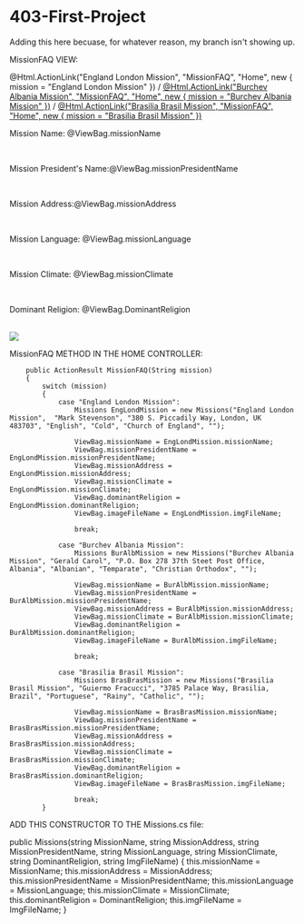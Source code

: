 # 403-First-Project

Adding this here becuase, for whatever reason, my branch isn't showing up. 



MissionFAQ VIEW:


<nav class="breadcrumb">
    <a class="breadcrumb-item">@Html.ActionLink("England London Mission", "MissionFAQ", "Home", new { mission = "England London Mission" })</a>  /
    <a class="breadcrumb-item" href="#">@Html.ActionLink("Burchev Albania Mission", "MissionFAQ", "Home", new { mission = "Burchev Albania Mission" })</a>  /
    <a class="breadcrumb-item" href="#">@Html.ActionLink("Brasilia Brasil Mission", "MissionFAQ", "Home", new { mission = "Brasilia Brasil Mission" })</a>
</nav>

<p>Mission Name: @ViewBag.missionName</p><br />
       <p>Mission President's Name:@ViewBag.missionPresidentName</p><br />
        <p>Mission Address:@ViewBag.missionAddress</p><br />
        <p>Mission Language: @ViewBag.missionLanguage</p><br />
        <p>Mission Climate: @ViewBag.missionClimate</p><br />
        <p>Dominant Religion: @ViewBag.DominantReligion</p><br />
        <img src="@ViewBag.missionFileName" />
        
        


MissionFAQ METHOD IN THE HOME CONTROLLER:

        public ActionResult MissionFAQ(String mission)
        {   
            switch (mission)
            {
                case "England London Mission":
                    Missions EngLondMission = new Missions("England London Mission",  "Mark Stevenson", "380 S. Piccadily Way, London, UK 483703", "English", "Cold", "Church of England", "");

                    ViewBag.missionName = EngLondMission.missionName;
                    ViewBag.missionPresidentName = EngLondMission.missionPresidentName;
                    ViewBag.missionAddress = EngLondMission.missionAddress;
                    ViewBag.missionClimate = EngLondMission.missionClimate;
                    ViewBag.dominantReligion = EngLondMission.dominantReligion;
                    ViewBag.imageFileName = EngLondMission.imgFileName;

                    break;

                case "Burchev Albania Mission":
                    Missions BurAlbMission = new Missions("Burchev Albania Mission", "Gerald Carol", "P.O. Box 278 37th Steet Post Office, Albania", "Albanian", "Temparate", "Christian Orthodox", "");

                    ViewBag.missionName = BurAlbMission.missionName;
                    ViewBag.missionPresidentName = BurAlbMission.missionPresidentName;
                    ViewBag.missionAddress = BurAlbMission.missionAddress;
                    ViewBag.missionClimate = BurAlbMission.missionClimate;
                    ViewBag.dominantReligion = BurAlbMission.dominantReligion;
                    ViewBag.imageFileName = BurAlbMission.imgFileName;

                    break;

                case "Brasilia Brasil Mission":
                    Missions BrasBrasMission = new Missions("Brasilia Brasil Mission", "Guiermo Fracucci", "3785 Palace Way, Brasilia, Brazil", "Portuguese", "Rainy", "Catholic", "");

                    ViewBag.missionName = BrasBrasMission.missionName;
                    ViewBag.missionPresidentName = BrasBrasMission.missionPresidentName;
                    ViewBag.missionAddress = BrasBrasMission.missionAddress;
                    ViewBag.missionClimate = BrasBrasMission.missionClimate;
                    ViewBag.dominantReligion = BrasBrasMission.dominantReligion;
                    ViewBag.imageFileName = BrasBrasMission.imgFileName;

                    break;
            }



        
        
        
        
ADD THIS CONSTRUCTOR TO THE Missions.cs file:

public Missions(string MissionName, string MissionAddress, string MissionPresidentName, string MissionLanguage, string MissionClimate, string DominantReligion, string ImgFileName)
            {
                this.missionName = MissionName;
                this.missionAddress = MissionAddress;
                this.missionPresidentName = MissionPresidentName;
                this.missionLanguage = MissionLanguage;
                this.missionClimate = MissionClimate;
                this.dominantReligion = DominantReligion;
                this.imgFileName = ImgFileName;
            }
